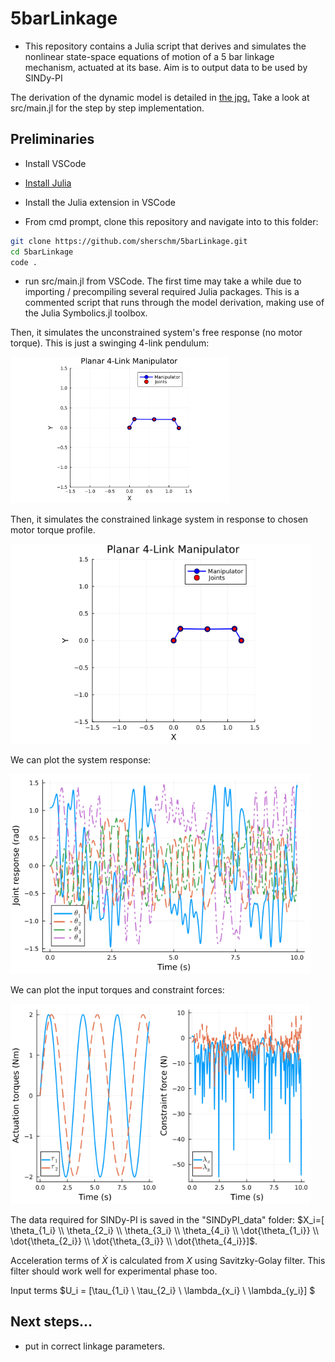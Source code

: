 # 5barLinkage

- This repository contains a Julia script that derives and simulates the nonlinear state-space equations of motion of a 5 bar linkage mechanism, actuated at its base. Aim is to output data to be used by SINDy-PI

The derivation of the dynamic model is detailed in [the jpg.](./hand_derivation.jpg)
Take a look at src/main.jl for the step by step implementation.

## Preliminaries
- Install VSCode

- [Install Julia](https://docs.julialang.org/en/v1/manual/installation/)

- Install the Julia extension in VSCode

- From cmd prompt, clone this repository and navigate into to this folder:
 ```bash
git clone https://github.com/sherschm/5barLinkage.git
cd 5barLinkage
code .
```

- run src/main.jl from VSCode. The first time may take a while due to importing / precompiling several required Julia packages.
This is a commented script that runs through the model derivation, making use of the Julia Symbolics.jl toolbox.

Then, it simulates the unconstrained system's free response (no motor torque). This is just a swinging 4-link pendulum:

 <img src="./plots/unconstrained_system.gif" alt="pendulum_response_gif" width="350"/>
 
Then, it simulates the constrained linkage system in response to chosen motor torque profile.

<img src="./plots/constrained_system.gif" alt="constrained_motion_gif" width="480"/>

We can plot the system response:

<img src="./plots/system_response.png" alt="response_plot" width="480"/>

We can plot the input torques and constraint forces:

<img src="./plots/system_forces.png" alt="forcing_plot" width="480"/>

The data required for SINDy-PI is saved in the "SINDyPI_data" folder: $X_i=[ \theta_{1_i} \\ \theta_{2_i} \\ \theta_{3_i} \\ \theta_{4_i} \\  \dot{\theta_{1_i}} \\ \dot{\theta_{2_i}} \\ \dot{\theta_{3_i}} \\ \dot{\theta_{4_i}}]$.

Acceleration terms of $\dot{X}$ is calculated from $X$ using Savitzky-Golay filter. This filter should work well for experimental phase too.

Input terms $U_i = [\tau_{1_i} \\ \tau_{2_i} \\ \lambda_{x_i} \\ \lambda_{y_i}] $

## Next steps...
- put in correct linkage parameters.
